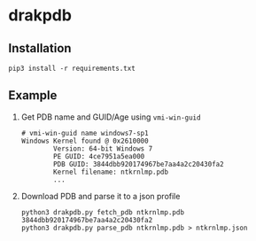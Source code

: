 # drakpdb

## Installation

```
pip3 install -r requirements.txt
```

## Example

1. Get PDB name and GUID/Age using `vmi-win-guid`
   ```
   # vmi-win-guid name windows7-sp1
   Windows Kernel found @ 0x2610000
           Version: 64-bit Windows 7
           PE GUID: 4ce7951a5ea000
           PDB GUID: 3844dbb920174967be7aa4a2c20430fa2
           Kernel filename: ntkrnlmp.pdb
           ...
   ```

2. Download PDB and parse it to a json profile 
   ```
   python3 drakpdb.py fetch_pdb ntkrnlmp.pdb 3844dbb920174967be7aa4a2c20430fa2
   python3 drakpdb.py parse_pdb ntkrnlmp.pdb > ntkrnlmp.json
   ```
